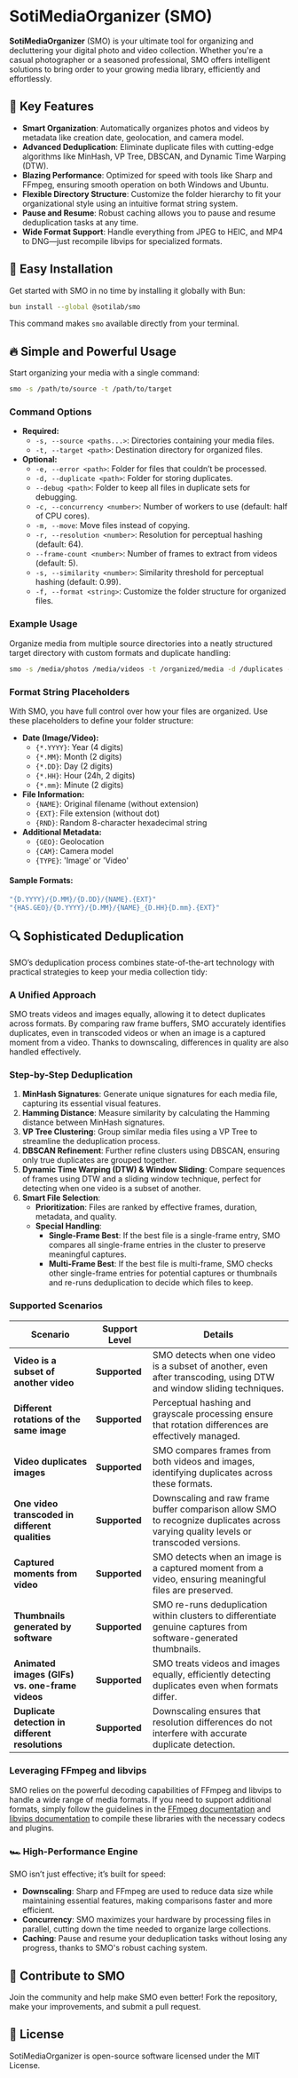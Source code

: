 # SotiMediaOrganizer (SMO)

**SotiMediaOrganizer** (SMO) is your ultimate tool for organizing and decluttering your digital photo and video collection. Whether you're a casual photographer or a seasoned professional, SMO offers intelligent solutions to bring order to your growing media library, efficiently and effortlessly.

## 🚀 Key Features

- **Smart Organization**: Automatically organizes photos and videos by metadata like creation date, geolocation, and camera model.
- **Advanced Deduplication**: Eliminate duplicate files with cutting-edge algorithms like MinHash, VP Tree, DBSCAN, and Dynamic Time Warping (DTW).
- **Blazing Performance**: Optimized for speed with tools like Sharp and FFmpeg, ensuring smooth operation on both Windows and Ubuntu.
- **Flexible Directory Structure**: Customize the folder hierarchy to fit your organizational style using an intuitive format string system.
- **Pause and Resume**: Robust caching allows you to pause and resume deduplication tasks at any time.
- **Wide Format Support**: Handle everything from JPEG to HEIC, and MP4 to DNG—just recompile libvips for specialized formats.

## 🌟 Easy Installation

Get started with SMO in no time by installing it globally with Bun:

```bash
bun install --global @sotilab/smo
```

This command makes `smo` available directly from your terminal.

## 🔥 Simple and Powerful Usage

Start organizing your media with a single command:

```bash
smo -s /path/to/source -t /path/to/target
```

### Command Options

- **Required:**
  - `-s, --source <paths...>`: Directories containing your media files.
  - `-t, --target <path>`: Destination directory for organized files.
- **Optional:**
  - `-e, --error <path>`: Folder for files that couldn’t be processed.
  - `-d, --duplicate <path>`: Folder for storing duplicates.
  - `--debug <path>`: Folder to keep all files in duplicate sets for debugging.
  - `-c, --concurrency <number>`: Number of workers to use (default: half of CPU cores).
  - `-m, --move`: Move files instead of copying.
  - `-r, --resolution <number>`: Resolution for perceptual hashing (default: 64).
  - `--frame-count <number>`: Number of frames to extract from videos (default: 5).
  - `-s, --similarity <number>`: Similarity threshold for perceptual hashing (default: 0.99).
  - `-f, --format <string>`: Customize the folder structure for organized files.

### Example Usage

Organize media from multiple source directories into a neatly structured target directory with custom formats and duplicate handling:

```bash
smo -s /media/photos /media/videos -t /organized/media -d /duplicates -e /errors --move --format "{D.YYYY}/{D.MM}/{D.DD}/{NAME}.{EXT}"
```

### Format String Placeholders

With SMO, you have full control over how your files are organized. Use these placeholders to define your folder structure:

- **Date (Image/Video):**
  - `{*.YYYY}`: Year (4 digits)
  - `{*.MM}`: Month (2 digits)
  - `{*.DD}`: Day (2 digits)
  - `{*.HH}`: Hour (24h, 2 digits)
  - `{*.mm}`: Minute (2 digits)
- **File Information:**
  - `{NAME}`: Original filename (without extension)
  - `{EXT}`: File extension (without dot)
  - `{RND}`: Random 8-character hexadecimal string
- **Additional Metadata:**
  - `{GEO}`: Geolocation
  - `{CAM}`: Camera model
  - `{TYPE}`: 'Image' or 'Video'

#### Sample Formats:

```bash
"{D.YYYY}/{D.MM}/{D.DD}/{NAME}.{EXT}"
"{HAS.GEO}/{D.YYYY}/{D.MM}/{NAME}_{D.HH}{D.mm}.{EXT}"
```

## 🔍 Sophisticated Deduplication

SMO’s deduplication process combines state-of-the-art technology with practical strategies to keep your media collection tidy:

### A Unified Approach

SMO treats videos and images equally, allowing it to detect duplicates across formats. By comparing raw frame buffers, SMO accurately identifies duplicates, even in transcoded videos or when an image is a captured moment from a video. Thanks to downscaling, differences in quality are also handled effectively.

### Step-by-Step Deduplication

1. **MinHash Signatures**: Generate unique signatures for each media file, capturing its essential visual features.
2. **Hamming Distance**: Measure similarity by calculating the Hamming distance between MinHash signatures.
3. **VP Tree Clustering**: Group similar media files using a VP Tree to streamline the deduplication process.
4. **DBSCAN Refinement**: Further refine clusters using DBSCAN, ensuring only true duplicates are grouped together.
5. **Dynamic Time Warping (DTW) & Window Sliding**: Compare sequences of frames using DTW and a sliding window technique, perfect for detecting when one video is a subset of another.
6. **Smart File Selection**:
   - **Prioritization**: Files are ranked by effective frames, duration, metadata, and quality.
   - **Special Handling**:
     - **Single-Frame Best**: If the best file is a single-frame entry, SMO compares all single-frame entries in the cluster to preserve meaningful captures.
     - **Multi-Frame Best**: If the best file is multi-frame, SMO checks other single-frame entries for potential captures or thumbnails and re-runs deduplication to decide which files to keep.

### Supported Scenarios

| **Scenario**                                     | **Support Level** | **Details**                                                                                                                         |
| ------------------------------------------------ | ----------------- | ----------------------------------------------------------------------------------------------------------------------------------- |
| **Video is a subset of another video**           | **Supported**     | SMO detects when one video is a subset of another, even after transcoding, using DTW and window sliding techniques.                 |
| **Different rotations of the same image**        | **Supported**     | Perceptual hashing and grayscale processing ensure that rotation differences are effectively managed.                               |
| **Video duplicates images**                      | **Supported**     | SMO compares frames from both videos and images, identifying duplicates across these formats.                                       |
| **One video transcoded in different qualities**  | **Supported**     | Downscaling and raw frame buffer comparison allow SMO to recognize duplicates across varying quality levels or transcoded versions. |
| **Captured moments from video**                  | **Supported**     | SMO detects when an image is a captured moment from a video, ensuring meaningful files are preserved.                               |
| **Thumbnails generated by software**             | **Supported**     | SMO re-runs deduplication within clusters to differentiate genuine captures from software-generated thumbnails.                     |
| **Animated images (GIFs) vs. one-frame videos**  | **Supported**     | SMO treats videos and images equally, efficiently detecting duplicates even when formats differ.                                    |
| **Duplicate detection in different resolutions** | **Supported**     | Downscaling ensures that resolution differences do not interfere with accurate duplicate detection.                                 |

### Leveraging FFmpeg and libvips

SMO relies on the powerful decoding capabilities of FFmpeg and libvips to handle a wide range of media formats. If you need to support additional formats, simply follow the guidelines in the [FFmpeg documentation](https://ffmpeg.org/documentation.html) and [libvips documentation](https://libvips.github.io/libvips/) to compile these libraries with the necessary codecs and plugins.

### 🏎️ High-Performance Engine

SMO isn’t just effective; it’s built for speed:

- **Downscaling**: Sharp and FFmpeg are used to reduce data size while maintaining essential features, making comparisons faster and more efficient.
- **Concurrency**: SMO maximizes your hardware by processing files in parallel, cutting down the time needed to organize large collections.
- **Caching**: Pause and resume your deduplication tasks without losing any progress, thanks to SMO's robust caching system.

## 🤝 Contribute to SMO

Join the community and help make SMO even better! Fork the repository, make your improvements, and submit a pull request.

## 📝 License

SotiMediaOrganizer is open-source software licensed under the MIT License.

